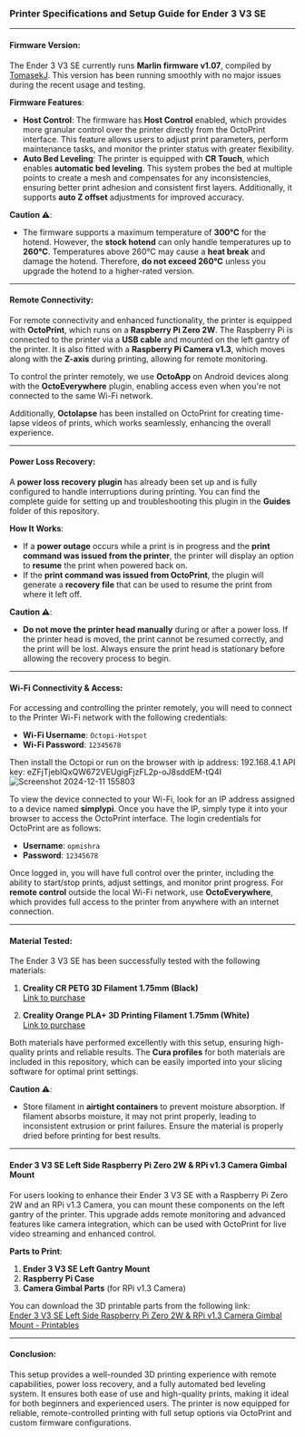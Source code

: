 ### Printer Specifications and Setup Guide for Ender 3 V3 SE

---

#### **Firmware Version**:  
The Ender 3 V3 SE currently runs **Marlin firmware v1.07**, compiled by [TomasekJ](https://github.com/TomasekJ/Ender-3V3-SE/releases). This version has been running smoothly with no major issues during the recent usage and testing.  

**Firmware Features**:  
- **Host Control**: The firmware has **Host Control** enabled, which provides more granular control over the printer directly from the OctoPrint interface. This feature allows users to adjust print parameters, perform maintenance tasks, and monitor the printer status with greater flexibility.
- **Auto Bed Leveling**: The printer is equipped with **CR Touch**, which enables **automatic bed leveling**. This system probes the bed at multiple points to create a mesh and compensates for any inconsistencies, ensuring better print adhesion and consistent first layers. Additionally, it supports **auto Z offset** adjustments for improved accuracy.

**Caution ⚠️**:  
- The firmware supports a maximum temperature of **300°C** for the hotend. However, the **stock hotend** can only handle temperatures up to **260°C**. Temperatures above 260°C may cause a **heat break** and damage the hotend. Therefore, **do not exceed 260°C** unless you upgrade the hotend to a higher-rated version.

---

#### **Remote Connectivity**:  
For remote connectivity and enhanced functionality, the printer is equipped with **OctoPrint**, which runs on a **Raspberry Pi Zero 2W**. The Raspberry Pi is connected to the printer via a **USB cable** and mounted on the left gantry of the printer. It is also fitted with a **Raspberry Pi Camera v1.3**, which moves along with the **Z-axis** during printing, allowing for remote monitoring.  

To control the printer remotely, we use **OctoApp** on Android devices along with the **OctoEverywhere** plugin, enabling access even when you're not connected to the same Wi-Fi network. 

Additionally, **Octolapse** has been installed on OctoPrint for creating time-lapse videos of prints, which works seamlessly, enhancing the overall experience.

---

#### **Power Loss Recovery**:  
A **power loss recovery plugin** has already been set up and is fully configured to handle interruptions during printing. You can find the complete guide for setting up and troubleshooting this plugin in the **Guides** folder of this repository.  

**How It Works**:  
- If a **power outage** occurs while a print is in progress and the **print command was issued from the printer**, the printer will display an option to **resume** the print when powered back on.
- If the **print command was issued from OctoPrint**, the plugin will generate a **recovery file** that can be used to resume the print from where it left off.

**Caution ⚠️**:  
- **Do not move the printer head manually** during or after a power loss. If the printer head is moved, the print cannot be resumed correctly, and the print will be lost. Always ensure the print head is stationary before allowing the recovery process to begin.

---

#### **Wi-Fi Connectivity & Access**:  
For accessing and controlling the printer remotely, you will need to connect to the Printer Wi-Fi network with the following credentials:

- **Wi-Fi Username**: `Octopi-Hotspot`
- **Wi-Fi Password**: `12345678`

Then install the Octopi or run on the browser with ip address: 192.168.4.1
API key: eZFjTjeblQxQW672VEUgigFjzFL2p-oJ8sddEM-tQ4I
![Screenshot 2024-12-11 155803](https://github.com/user-attachments/assets/b1365a96-d918-4881-b255-fad06050d827)


To view the device connected to your Wi-Fi, look for an IP address assigned to a device named **simplypi**. Once you have the IP, simply type it into your browser to access the OctoPrint interface. The login credentials for OctoPrint are as follows:

- **Username**: `opmishra`
- **Password**: `12345678`

Once logged in, you will have full control over the printer, including the ability to start/stop prints, adjust settings, and monitor print progress. For **remote control** outside the local Wi-Fi network, use **OctoEverywhere**, which provides full access to the printer from anywhere with an internet connection.

---

#### **Material Tested**:  
The Ender 3 V3 SE has been successfully tested with the following materials:

1. **Creality CR PETG 3D Filament 1.75mm (Black)**  
   [Link to purchase](https://robu.in/product/creality-cr-petg-3d-filament-1-75mm-1kg-black/)

2. **Creality Orange PLA+ 3D Printing Filament 1.75mm (White)**  
   [Link to purchase](https://robu.in/product/orange-pla-1-75mm-3d-printing-filament-1kg-white/)

Both materials have performed excellently with this setup, ensuring high-quality prints and reliable results. The **Cura profiles** for both materials are included in this repository, which can be easily imported into your slicing software for optimal print settings.

**Caution ⚠️**:  
- Store filament in **airtight containers** to prevent moisture absorption. If filament absorbs moisture, it may not print properly, leading to inconsistent extrusion or print failures. Ensure the material is properly dried before printing for best results.

---

#### **Ender 3 V3 SE Left Side Raspberry Pi Zero 2W & RPi v1.3 Camera Gimbal Mount**

For users looking to enhance their Ender 3 V3 SE with a Raspberry Pi Zero 2W and an RPi v1.3 Camera, you can mount these components on the left gantry of the printer. This upgrade adds remote monitoring and advanced features like camera integration, which can be used with OctoPrint for live video streaming and enhanced control.

 **Parts to Print**:
1. **Ender 3 V3 SE Left Gantry Mount**
2. **Raspberry Pi Case**
3. **Camera Gimbal Parts** (for RPi v1.3 Camera)

You can download the 3D printable parts from the following link:  
[Ender 3 V3 SE Left Side Raspberry Pi Zero 2W & RPi v1.3 Camera Gimbal Mount - Printables](https://www.printables.com/model/1066230-ender-3-v3-se-left-side-raspberry-pi-zero-2w-rpi-v)

---

#### **Conclusion**:  
This setup provides a well-rounded 3D printing experience with remote capabilities, power loss recovery, and a fully automated bed leveling system. It ensures both ease of use and high-quality prints, making it ideal for both beginners and experienced users. The printer is now equipped for reliable, remote-controlled printing with full setup options via OctoPrint and custom firmware configurations.
